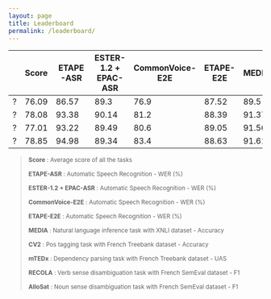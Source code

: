 ```yaml
---
layout: page
title: Leaderboard
permalink: /leaderboard/
---
```

<script src="https://code.iconify.design/1/1.0.7/iconify.min.js"></script>

|                                                                                                                                                                    | Score | ETAPE-ASR   | ESTER-1.2 + EPAC-ASR | CommonVoice-E2E | ETAPE-E2E | MEDIA | CV2   | mTEDx    | RECOLA   | AlloSat   |
| ------------------------------------------------------------------------------------------------------------------------------------------------------------------ | ----- | ----- | ------ | ---- | ----- | ----- | ----- | ----- | ----- | ----- |
| ? <a href="https://github.com/google-research/bert"><span class="iconify" data-icon="ion-md-link" data-inline="false"></span></a>                               | 76.09 | 86.57 | 89.3   | 76.9 | 87.52 | 89.5  | 49.83 | 53.03 |49.83 | 53.03 |
| ?<a href="https://github.com/pytorch/fairseq/blob/master/examples/camembert"><span class="iconify" data-icon="ion-md-link" data-inline="false"></span></a> | 78.08 | 93.38 | 90.14  | 81.2 | 88.39 | 91.37 | 50.02 | 52.06 |49.83 | 53.03 |
| ?<a href="https://github.com/getalp/Flaubert"><span class="iconify" data-icon="ion-md-link" data-inline="false"></span></a>                            | 77.01 | 93.22 | 89.49  | 80.6 | 89.05 | 91.56 | 43.92 | 51.24 |49.83 | 53.03 |
| ?<a href="https://github.com/getalp/Flaubert"><span class="iconify" data-icon="ion-md-link" data-inline="false"></span></a>                           | 78.85 | 94.98 | 89.34  | 83.4 | 88.63 | 91.61 | 50.48 | 53.53 |49.83 | 53.03 |

><sub> **Score** : Average score of all the tasks 
>
><sub> **ETAPE-ASR** : Automatic Speech Recognition - WER (%)
>
><sub> **ESTER-1.2 + EPAC-ASR** : Automatic Speech Recognition - WER (%)
>
><sub> **CommonVoice-E2E** : Automatic Speech Recognition - WER (%)
>
><sub> **ETAPE-E2E** : Automatic Speech Recognition - WER (%)
>
><sub> **MEDIA** : Natural language inference task with XNLI dataset - Accuracy 
>
><sub> **CV2** : Pos tagging task with French Treebank dataset - Accuracy 
>
><sub> **mTEDx** : Dependency parsing task with French Treebank dataset - UAS 
>
><sub> **RECOLA** : Verb sense disambiguation task with French SemEval dataset - F1 
>
><sub> **AlloSat** : Noun sense disambiguation task with French SemEval dataset - F1
